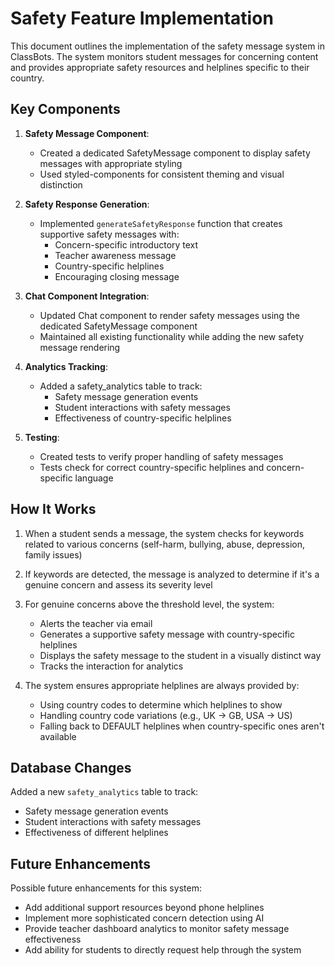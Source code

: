 # Safety Feature Implementation

This document outlines the implementation of the safety message system in ClassBots. The system monitors student messages for concerning content and provides appropriate safety resources and helplines specific to their country.

## Key Components

1. **Safety Message Component**: 
   - Created a dedicated SafetyMessage component to display safety messages with appropriate styling
   - Used styled-components for consistent theming and visual distinction

2. **Safety Response Generation**:
   - Implemented `generateSafetyResponse` function that creates supportive safety messages with:
     - Concern-specific introductory text
     - Teacher awareness message
     - Country-specific helplines
     - Encouraging closing message

3. **Chat Component Integration**:
   - Updated Chat component to render safety messages using the dedicated SafetyMessage component
   - Maintained all existing functionality while adding the new safety message rendering

4. **Analytics Tracking**:
   - Added a safety_analytics table to track:
     - Safety message generation events
     - Student interactions with safety messages
     - Effectiveness of country-specific helplines

5. **Testing**:
   - Created tests to verify proper handling of safety messages
   - Tests check for correct country-specific helplines and concern-specific language

## How It Works

1. When a student sends a message, the system checks for keywords related to various concerns (self-harm, bullying, abuse, depression, family issues)

2. If keywords are detected, the message is analyzed to determine if it's a genuine concern and assess its severity level

3. For genuine concerns above the threshold level, the system:
   - Alerts the teacher via email
   - Generates a supportive safety message with country-specific helplines
   - Displays the safety message to the student in a visually distinct way
   - Tracks the interaction for analytics

4. The system ensures appropriate helplines are always provided by:
   - Using country codes to determine which helplines to show
   - Handling country code variations (e.g., UK → GB, USA → US)
   - Falling back to DEFAULT helplines when country-specific ones aren't available

## Database Changes

Added a new `safety_analytics` table to track:
- Safety message generation events
- Student interactions with safety messages
- Effectiveness of different helplines

## Future Enhancements

Possible future enhancements for this system:
- Add additional support resources beyond phone helplines
- Implement more sophisticated concern detection using AI
- Provide teacher dashboard analytics to monitor safety message effectiveness
- Add ability for students to directly request help through the system